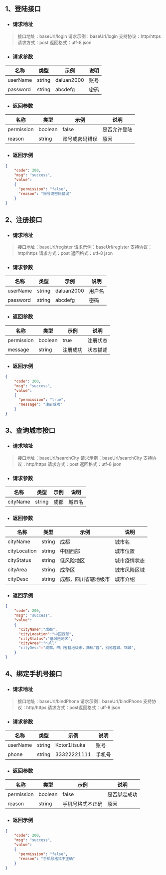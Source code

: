 ## 1、登陆接口

- ### 请求地址
>接口地址：baseUrl/login
请求示例：baseUrl/login 
支持协议：http/https
请求方式：post
返回格式：utf-8 json

- ### 请求参数
|  名称   | 类型  | 示例   | 说明  |
|  ----   | ----  |  --  | ----  |
| userName | string | daluan2000 | 账号 |
| password  | string | abcdefg  | 密码 |

- ### 返回参数
|  名称   | 类型  | 示例   | 说明  |
|  ----   | ----  |  --  | ----  |
| permission  | boolean | false  | 是否允许登陆 |
| reason  | string | 账号或密码错误  | 原因 |

- ### 返回示例
```json
{
    "code": 200,
    "msg": "success",
    "value": 
    {
      "permission": "false",
      "reason": "账号或密码错误"
    }
}
```

## 2、注册接口

- ### 请求地址

>接口地址：baseUrl/register
>请求示例：baseUrl/register
>支持协议：http/https
>请求方式：post
>返回格式：utf-8 json

- ### 请求参数

| 名称     | 类型   | 示例       | 说明   |
| -------- | ------ | ---------- | ------ |
| userName | string | daluan2000 | 用户名 |
| password | string | abcdefg    | 密码   |

- ### 返回参数

| 名称       | 类型    | 示例     | 说明     |
| ---------- | ------- | -------- | -------- |
| permission | boolean | true     | 注册状态 |
| message    | string  | 注册成功 | 状态描述 |

- ### 返回示例

```json
{
    "code": 200,
    "msg": "success",
    "value": 
    {
      "permission": "true",
      "message": "注册成功"
    }
}
```

## 3、查询城市接口

- ### 请求地址

>接口地址：baseUrl/searchCity
>请求示例：baseUrl/searchCity
>支持协议：http/https
>请求方式：post
>返回格式：utf-8 json

- ### 请求参数

| 名称     | 类型   | 示例 | 说明   |
| -------- | ------ | ---- | ------ |
| cityName | string | 成都 | 城市名 |

- ### 返回参数

| 名称         | 类型   | 示例                 | 说明         |
| ------------ | ------ | -------------------- | ------------ |
| cityName     | string | 成都                 | 城市名       |
| cityLocation | string | 中国西部             | 城市位置     |
| cityStatus   | string | 低风险地区           | 城市疫情状态 |
| cityArea     | string | 成华区               | 城市风险区域 |
| cityDesc     | string | 成都，四川省辖地级市 | 城市介绍     |

- ### 返回示例

```json
{
    "code": 200,
    "msg": "success",
    "value": 
    {
      "cityName":"成都",
      "cityLocation":"中国西部",
      "cityStatus":"低风险地区",
      "cityArea":"null"
      "cityDesc":"成都，四川省辖地级市，简称“蓉”，别称蓉城、锦城",
    }
}
```
## 4、绑定手机号接口

- ### 请求地址

>接口地址：baseUrl/bindPhone
>请求示例：baseUrl/bindPhone
>支持协议：http/https
>请求方式：post返回格式：utf-8 json

- ### 请求参数

| 名称     | 类型   | 示例         | 说明   |
| -------- | ------ | ------------ | ------ |
| userName | string | Kotor1Itsuka | 账号   |
| phone    | string | 33322221111  | 手机号 |

- ### 返回参数

| 名称       | 类型    | 示例             | 说明         |
| ---------- | ------- | ---------------- | ------------ |
| permission | boolean | false            | 是否绑定成功 |
| reason     | string  | 手机号格式不正确 | 原因         |

- ### 返回示例

```json
{
    "code": 200,
    "msg": "success",
    "value": 
    {
      "permission": "false",
      "reason": "手机号格式不正确"
    }
}
```

## 
